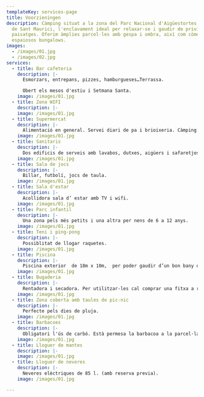 ```yaml
---
templateKey: services-page
title: Voorzieningen
description: Càmping situat a la zona del Parc Nacional d'Aigüestortes i Estany
  de Sant Maurici, l'enclavament ideal per relaxar-se i gaudir de privilegiats
  paisatges. Oferim àmplies parcel·les amb gespa i ombra, així com còmodes i
  espaiosos bungalows.
images:
  - /images/01.jpg
  - /images/02.jpg
services:
  - title: Bar cafeteria
    description: |-
      Esmorzars, entrepans, pizzes, hamburgueses…Terrassa.

      Obert els mesos d'estiu i Setmana Santa.
    image: /images/01.jpg
  - title: Zona WIFI
    description: |-
    image: /images/01.jpg
  - title: Supermercat
    description: |-
      Alimentació en general. Servei diari de pa i brioixeria. Càmping Gas. Venda de gel. Congelació d’ acumuladors. Obert els mesos d’estiu.
    image: /images/01.jpg
  - title: Sanitaris
    description: |-
      Dos edificis de serveis amb lavabos, dutxes, aigüers i safaretjos. WC Químic. Bany adaptat per a minusvàlids. Banyera per a nadons. Bany privat amb dutxa, lavabo i wc, ideal per a nens, sempre acompanyats d’ un adult (cal demanar la clau a recepció).
    image: /images/01.jpg
  - title: Sala de jocs
    description: |-
      Billar, futbolí, jocs de taula.
    image: /images/01.jpg
  - title: Sala d'estar
    description: |-
      Acollidora sala d’ estar amb TV i wifi.
    image: /images/01.jpg
  - title: Parc infantil
    description: |-
      Una zona pels més petits i una altra per nens de 6 a 12 anys.
    image: /images/01.jpg
  - title: Teni i ping-pong
    description: |-
      Possiblitat de llogar raquetes.
    image: /images/01.jpg
  - title: Piscina
    description: |-
      Piscina exterior  de 18m x 10m,  per poder gaudir d’un bon bany durant la seva estada. Els nens hauran d’ accedir sempre acompanyats d’ un adult responsable.
    image: /images/01.jpg
  - title: Bugaderia
    description: |-
      Rentadora i secadora. Per utilitzar-les cal comprar una fitxa a recepció. Servei disponible cada dia.
    image: /images/01.jpg
  - title: Zona coberta amb taules de pic-nic
    description: |-
      Perfecte pels dies de pluja.
    image: /images/01.jpg
  - title: Barbacoes
    description: |-
      Obligatori l'ús de carbó. Està permesa la barbacoa a la parcel·la.  Està prohibit fer foc al terra.
    image: /images/01.jpg
  - title: Lloguer de mantes
    description: |-
    image: /images/01.jpg
  - title: Lloguer de neveres
    description: |-
      Neveres elèctriques de 85 l. (amb reserva previa).
    image: /images/01.jpg

---
```

